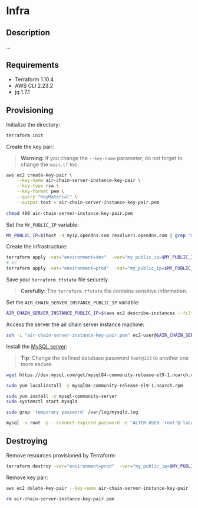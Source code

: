 # Infra
## Description
...

## Requirements
- Terraform 1.10.4
- AWS CLI 2.23.2
- jq 1.7.1

## Provisioning
Initialize the directory:
```bash
terraform init
```

Create the key pair:

> **Warning:** If you change the `--key-name` parameter, do not forget to change the `main.tf` too.

```bash
aws ec2 create-key-pair \
    --key-name air-chain-server-instance-key-pair \
    --key-type rsa \
    --key-format pem \
    --query "KeyMaterial" \
    --output text > air-chain-server-instance-key-pair.pem
    
chmod 400 air-chain-server-instance-key-pair.pem
```

Set the `MY_PUBLIC_IP` variable:
```bash
MY_PUBLIC_IP=$(host -4 myip.opendns.com resolver1.opendns.com | grep "myip.opendns.com has" | awk '{print $4}')
```

Create the infrastructure:
```bash
terraform apply -var="environment=dev"  -var="my_public_ip=$MY_PUBLIC_IP/32"
# or
terraform apply -var="environment=prod"  -var="my_public_ip=$MY_PUBLIC_IP/32"
```

Save your `terraform.tfstate` file securely.

> **Carefully:** The `terraform.tfstate` file contains sensitive information. 

Set the `AIR_CHAIN_SERVER_INSTANCE_PUBLIC_IP` variable:
```bash
AIR_CHAIN_SERVER_INSTANCE_PUBLIC_IP=$(aws ec2 describe-instances --filter "Name=tag-key,Values=Name" "Name=tag-value,Values=air-chain-server-instance" | jq -csr '.[0].Reservations[0].Instances[0].NetworkInterfaces[0].Association.PublicIp')
```

Access the server the air chain server instance machine:
```bash
ssh -i "air-chain-server-instance-key-pair.pem" ec2-user@$AIR_CHAIN_SERVER_INSTANCE_PUBLIC_IP
```

Install the [MySQL server](https://dev.mysql.com/doc/refman/9.2/en/linux-installation-yum-repo.html):

> **Tip**: Change the defined database password `Root@123` to another one more secure. 

```bash
wget https://dev.mysql.com/get/mysql84-community-release-el9-1.noarch.rpm

sudo yum localinstall -y mysql84-community-release-el9-1.noarch.rpm 

sudo yum install -y mysql-community-server
sudo systemctl start mysqld

sudo grep 'temporary password' /var/log/mysqld.log

mysql -u root -p --connect-expired-password -e "ALTER USER 'root'@'localhost' IDENTIFIED BY 'Root@123'"
```

## Destroying 
Remove resources provisioned by Terraform:
```bash
terraform destroy -var="environment=prod"  -var="my_public_ip=$MY_PUBLIC_IP/32"
```

Remove key pair:
```bash
aws ec2 delete-key-pair --key-name air-chain-server-instance-key-pair

rm air-chain-server-instance-key-pair.pem
```
